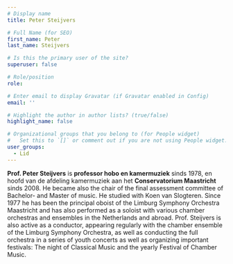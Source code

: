 ```yaml
---
# Display name
title: Peter Steijvers

# Full Name (for SEO)
first_name: Peter
last_name: Steijvers

# Is this the primary user of the site?
superuser: false

# Role/position
role: 

# Enter email to display Gravatar (if Gravatar enabled in Config)
email: ''

# Highlight the author in author lists? (true/false)
highlight_name: false

# Organizational groups that you belong to (for People widget)
#   Set this to `[]` or comment out if you are not using People widget.
user_groups:
  - Lid
---
```


**Prof. Peter Steijvers** is **professor hobo en kamermuziek** sinds 1978, en
hoofd van de afdeling kamermuziek aan het **Conservatorium Maastricht** sinds 2008. He became also the chair of the final assessment
committee of Bachelor- and Master of music. He studied with Koen van Slogteren.
Since 1977 he has been the principal oboist of the Limburg Symphony Orchestra
Maastricht and has also performed as a soloist with various chamber orchestras and
ensembles in the Netherlands and abroad. Prof. Steijvers is also active as a
conductor, appearing regularly with the chamber ensemble of the Limburg Symphony
Orchestra, as well as conducting the full orchestra in a series of youth concerts as
well as organizing important festivals: The night of Classical Music and the yearly
Festival of Chamber Music.